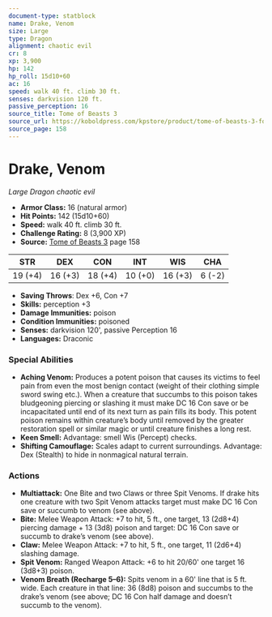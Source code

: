 ```yaml
---
document-type: statblock
name: Drake, Venom
size: Large
type: Dragon
alignment: chaotic evil
cr: 8
xp: 3,900
hp: 142
hp_roll: 15d10+60
ac: 16
speed: walk 40 ft. climb 30 ft.
senses: darkvision 120 ft. 
passive_perception: 16
source_title: Tome of Beasts 3
source_url: https://koboldpress.com/kpstore/product/tome-of-beasts-3-for-5th-edition/
source_page: 158
---
```


# Drake, Venom

*Large* *Dragon* *chaotic evil*

- **Armor Class:** 16 (natural armor)
- **Hit Points:** 142 (15d10+60)
- **Speed:** walk 40 ft. climb 30 ft.
- **Challenge Rating:** 8 (3,900 XP)
- **Source:** [Tome of Beasts 3](https://koboldpress.com/kpstore/product/tome-of-beasts-3-for-5th-edition/) page 158

| STR | DEX | CON | INT | WIS | CHA |
| --- | --- | --- | --- | --- | --- |
| 19 (+4) | 16 (+3) | 18 (+4) | 10 (+0) | 16 (+3) | 6 (-2) |

- **Saving Throws**: Dex +6, Con +7
- **Skills:** perception +3
- **Damage Immunities:** poison
- **Condition Immunities:** poisoned
- **Senses:** darkvision 120', passive Perception 16
- **Languages:** Draconic

### Special Abilities

- **Aching Venom:** Produces a potent poison that causes its victims to feel pain from even the most benign contact (weight of their clothing simple sword swing etc.). When a creature that succumbs to this poison takes bludgeoning piercing or slashing it must make DC 16 Con save or be incapacitated until end of its next turn as pain fills its body. This potent poison remains within creature’s body until removed by the greater restoration spell or similar magic or until creature finishes a long rest.
- **Keen Smell:** Advantage: smell Wis (Percept) checks.
- **Shifting Camouflage:** Scales adapt to current surroundings. Advantage: Dex (Stealth) to hide in nonmagical natural terrain.

### Actions

- **Multiattack:** One Bite and two Claws or three Spit Venoms. If drake hits one creature with two Spit Venom attacks target must make DC 16 Con save or succumb to venom (see above).
- **Bite:** Melee Weapon Attack: +7 to hit, 5 ft., one target, 13 (2d8+4) piercing damage + 13 (3d8) poison and target: DC 16 Con save or succumb to drake’s venom (see above).
- **Claw:** Melee Weapon Attack: +7 to hit, 5 ft., one target, 11 (2d6+4) slashing damage.
- **Spit Venom:** Ranged Weapon Attack: +6 to hit 20/60' one target 16 (3d8+3) poison.
- **Venom Breath (Recharge 5–6):** Spits venom in a 60' line that is 5 ft. wide. Each creature in that line: 36 (8d8) poison and succumbs to the drake’s venom (see above; DC 16 Con half damage and doesn’t succumb to the venom).
